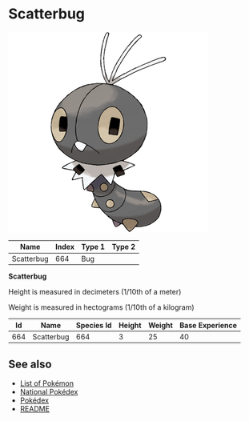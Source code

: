 # Scatterbug


![Scatterbug](images/664.png)

| **Name** | **Index** | **Type 1** | **Type 2** |
|----|----|----|----|
| Scatterbug | 664 | Bug  |  |

**Scatterbug** 


Height is measured in decimeters (1/10th of a meter)

Weight is measured in hectograms (1/10th of a kilogram)

| **Id** | **Name** | **Species Id** | **Height** | **Weight** | **Base Experience** |
|--------|----------|----------------|------------|------------|---------------------|
| 664 | Scatterbug | 664 | 3 | 25 | 40 |


## See also

- [List of Pokémon](../pokemon.md)
- [National Pokédex](../national_pokedex.md)
- [Pokédex](../pokedex.md)
- [README](../README.md)
